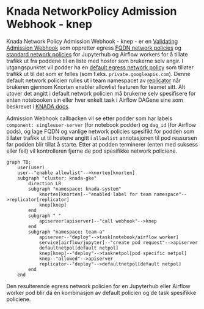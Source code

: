 # Knada NetworkPolicy Admission Webhook - knep
Knada Network Policy Admission Webhook - knep - er en [Validating Admission Webhook](https://kubernetes.io/docs/reference/access-authn-authz/extensible-admission-controllers) som oppretter egress [FQDN network policies](https://github.com/GoogleCloudPlatform/gke-fqdnnetworkpolicies-golang) og [standard network policies](https://kubernetes.io/docs/concepts/services-networking/network-policies/) for Jupyterhub og Airflow workers for å tillate trafikk ut fra poddene til en liste med hoster som brukerne selv angir. I utgangspunktet vil podder ha en [default egress network policy](https://github.com/nais/knada-gcp/blob/main/templates/team/team-netpols.yaml#L23-L46) som tillater trafikk ut til det som er felles (som f.eks. `private.googleapis.com`). Denne default network policien rulles ut i team namespacet av [replicator](https://github.com/nais/replicator) når brukeren gjennom Knorten enabler allowlist featuren for teamet sitt. Alt utover det angitt i default network policien må brukerne selv spesifisere for enten notebooken sin eller hver enkelt task i Airflow DAGene sine som beskrevet i [KNADA docs](https://docs.knada.io/analyse/allowlisting/).

Admission Webhook callbacken vil se etter podder som har labels `component: singleuser-server` (for notebook podder) og `dag_id` (for Airflow pods), og lage FQDN og vanlige network policies spesifikt for podden som tillater trafikk ut til hostene angitt i `allowlist` annotasjonen til pod ressursen før podden blir tillat å starte. Etter at podden terminerer (enten med suksess eller feil) vil kontrolleren fjerne de pod spesifikke network policiene.

```mermaid
graph TB;
    user(user)
    user--"enable allowlist"-->knorten[knorten]
    subgraph "cluster: knada-gke"
        direction LR
        subgraph "namespace: knada-system"
            knorten[knorten]--"enabled label for team namespace"-->replicator[replicator]
            knep[knep]
        end
        subgraph " "
            apiserver[apiserver]--"call webhook"-->knep
        end
        subgraph "namespace: team-a"
            apiserver--"deploy"-->task[notebook/airflow worker]
            service[airflow/jupyter]--"create pod request"-->apiserver
            defaultnetpol[default netpol]
            knep[knep]--"deploy"-->tasknetpol[pod specific netpol]
            knep--"allowed"-->apiserver
            replicator--"deploy"-->defaultnetpol[default netpol]
        end
    end
```

Den resulterende egress network policien for en Jupyterhub eller Airflow worker pod blir da en kombinasjon av default policien og de task spesifikke policiene.
